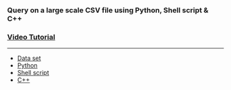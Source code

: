 ### Query on a large scale CSV file using Python, Shell script & C++
### [Video Tutorial](https://www.youtube.com/watch?v=6DI_f2f2id0&feature=youtu.be)
---
- [Data set](https://github.com/sksoumik/query-on-large-scale-CSV-file/blob/master/data.csv)
- [Python](https://github.com/sksoumik/query-on-large-scale-CSV-file/blob/master/CSVFileReader.py)
- [Shell script](https://github.com/sksoumik/query-on-large-scale-CSV-file/blob/master/csvread.sh)
- [C++](https://github.com/sksoumik/query-on-large-scale-CSV-file/blob/master/main.cpp)

